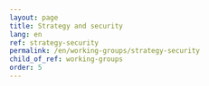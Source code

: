 ```yaml
---
layout: page
title: Strategy and security
lang: en
ref: strategy-security
permalink: /en/working-groups/strategy-security
child_of_ref: working-groups
order: 5
---
```

